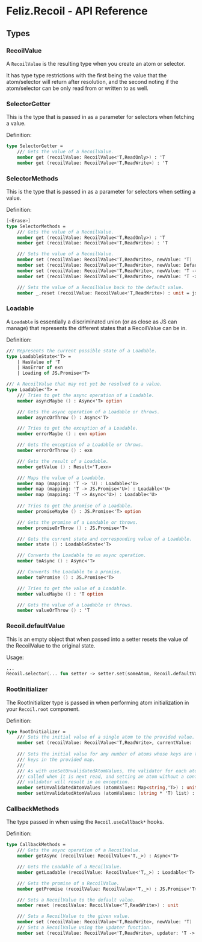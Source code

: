 # Feliz.Recoil - API Reference

## Types

### RecoilValue

A `RecoilValue` is the resulting type when you create an atom or selector.

It has type type restrictions with the first being the value that the atom/selector
will return after resolution, and the second noting if the atom/selector can be 
only read from or written to as well.

### SelectorGetter

This is the type that is passed in as a parameter for selectors when fetching a value.

 Definition:
```fs
type SelectorGetter =
    /// Gets the value of a RecoilValue.
    member get (recoilValue: RecoilValue<'T,ReadOnly>) : 'T
    member get (recoilValue: RecoilValue<'T,ReadWrite>) : 'T
```

### SelectorMethods

This is the type that is passed in as a parameter for selectors when setting a value.

 Definition:
```fs
[<Erase>]
type SelectorMethods =
    /// Gets the value of a RecoilValue.
    member get (recoilValue: RecoilValue<'T,ReadOnly>) : 'T
    member get (recoilValue: RecoilValue<'T,ReadWrite>) : 'T

    /// Sets the value of a RecoilValue.
    member set (recoilValue: RecoilValue<'T,ReadWrite>, newValue: 'T) : unit
    member set (recoilValue: RecoilValue<'T,ReadWrite>, newValue: DefaultValue) : unit
    member set (recoilValue: RecoilValue<'T,ReadWrite>, newValue: 'T -> 'T) : unit
    member set (recoilValue: RecoilValue<'T,ReadWrite>, newValue: 'T -> DefaultValue) : unit

    /// Sets the value of a RecoilValue back to the default value.
    member _.reset (recoilValue: RecoilValue<'T,ReadWrite>) : unit = jsNative
```

### Loadable

A `Loadable` is essentially a discriminated union (or as close as JS can manage) 
that represents the different states that a RecoilValue can be in.

 Definition:
```fs
/// Represents the current possible state of a Loadable.
type LoadableState<'T> =
    | HasValue of 'T
    | HasError of exn
    | Loading of JS.Promise<'T>

/// A RecoilValue that may not yet be resolved to a value.
type Loadable<'T> =
    /// Tries to get the async operation of a Loadable.
    member asyncMaybe () : Async<'T> option

    /// Gets the async operation of a Loadable or throws.
    member asyncOrThrow () : Async<'T>

    /// Tries to get the exception of a Loadable.
    member errorMaybe () : exn option

    /// Gets the exception of a Loadable or throws.
    member errorOrThrow () : exn

    /// Gets the result of a Loadable.
    member getValue () : Result<'T,exn>

    /// Maps the value of a Loadable.
    member map (mapping: 'T -> 'U) : Loadable<'U>
    member map (mapping: 'T -> JS.Promise<'U>) : Loadable<'U>
    member map (mapping: 'T -> Async<'U>) : Loadable<'U>
    
    /// Tries to get the promise of a Loadable.
    member promiseMaybe () : JS.Promise<'T> option

    /// Gets the promise of a Loadable or throws.
    member promiseOrThrow () : JS.Promise<'T>

    /// Gets the current state and corresponding value of a Loadable.
    member state () : LoadableState<'T>

    /// Converts the Loadable to an async operation.
    member toAsync () : Async<'T>

    /// Converts the Loadable to a promise.
    member toPromise () : JS.Promise<'T>

    /// Tries to get the value of a Loadable.
    member valueMaybe () : 'T option

    /// Gets the value of a Loadable or throws.
    member valueOrThrow () : 'T
```

### Recoil.defaultValue

This is an empty object that when passed into a setter resets the 
value of the RecoilValue to the original state.

Usage:
```fs
...
Recoil.selector(... fun setter -> setter.set(someAtom, Recoil.defaultValue))
```

### RootInitializer

The RootInitializer type is passed in when performing atom initialization in your
`Recoil.root` component.

Definition:
```fs
type RootInitializer =
    /// Sets the initial value of a single atom to the provided value.
    member set (recoilValue: RecoilValue<'T,ReadWrite>, currentValue: 'T) : unit
    
    /// Sets the initial value for any number of atoms whose keys are the
    /// keys in the provided map. 
    ///
    /// As with useSetUnvalidatedAtomValues, the validator for each atom will be 
    /// called when it is next read, and setting an atom without a configured 
    /// validator will result in an exception.
    member setUnvalidatedAtomValues (atomValues: Map<string,'T>) : unit
    member setUnvalidatedAtomValues (atomValues: (string * 'T) list) : unit
```

### CallbackMethods

The type passed in when using the `Recoil.useCallback*` hooks.

Definition:
```fs
type CallbackMethods =
    /// Gets the async operation of a RecoilValue.
    member getAsync (recoilValue: RecoilValue<'T,_>) : Async<'T>

    /// Gets the Loadable of a RecoilValue.
    member getLoadable (recoilValue: RecoilValue<'T,_>) : Loadable<'T>

    /// Gets the promise of a RecoilValue.
    member getPromise (recoilValue: RecoilValue<'T,_>) : JS.Promise<'T>

    /// Sets a RecoilValue to the default value.
    member reset (recoilValue: RecoilValue<'T,ReadWrite>) : unit

    /// Sets a RecoilValue to the given value.
    member set (recoilValue: RecoilValue<'T,ReadWrite>, newValue: 'T) : unit
    /// Sets a RecoilValue using the updater function.
    member set (recoilValue: RecoilValue<'T,ReadWrite>, updater: 'T -> 'T) : unit
```
